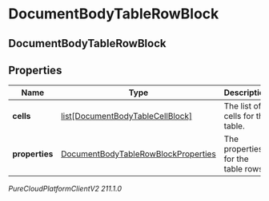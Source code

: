# DocumentBodyTableRowBlock

## DocumentBodyTableRowBlock

## Properties

|Name | Type | Description | Notes|
|------------ | ------------- | ------------- | -------------|
| **cells** | [list[DocumentBodyTableCellBlock]](DocumentBodyTableCellBlock) | The list of cells for the table. | |
| **properties** | [DocumentBodyTableRowBlockProperties](DocumentBodyTableRowBlockProperties) | The properties for the table rows. | [optional] |



_PureCloudPlatformClientV2 211.1.0_
